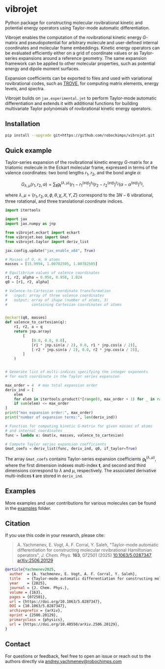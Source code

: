 # vibrojet

Python package for constructing molecular rovibrational kinetic and potential energy operators using Taylor-mode automatic differentiation.

Vibrojet enables the computation of the rovibrational kinetic energy $G$-matrix and pseudopotential for arbitrary molecule and user-defined internal coordinates and molecular frame embeddings.
Kinetic energy operators can be evaluated efficiently either on a grid of coordinate values or as Taylor-series expansions around a reference geometry.
The same expansion framework can be applied to other molecular properties, such as potential energy and dipole moment surfaces.

Expansion coefficients can be exported to files and used with variational rovibrational codes, such as [TROVE](https://github.com/Trovemaster/TROVE), for computing matrix elements, energy levels, and spectra.

Vibrojet builds on `jax.experimental.jet` to perform Taylor-mode automatic differentiation and extends it with additional functions for building multivariate Taylor polynomials of rovibrational kinetic energy operators.

Installation
-----
```bash
pip install --upgrade git+https://github.com/robochimps/vibrojet.git
```

Quick example
----
Taylor-series expansion of the rovibrational kinetic energy $G$-matrix for a triatomic molecule in the Eckart molecular frame, expressed in terms of the valence coordinates: two bond lengths $r_1$, $r_2$, and the bond angle $\alpha$:

$$
G_{\lambda,\mu}(r_1,r_2,\alpha)=\sum_\mathbf{t} g_\mathbf{t}^{(\lambda,\mu)}(r_1-r_1^{(eq)})^{t_1}(r_2-r_2^{(eq)})^{t_2}(\alpha-\alpha^{(eq)})^{t_3},
$$

where $\lambda,\mu=\{r_1,r_2,\alpha,\phi,\theta,\chi,X,Y,Z\}$ correspond to the $3N-6$ vibrational, three rotational, and three translational coordinate indices.
```py
import itertools

import jax
import jax.numpy as jnp

from vibrojet.eckart import eckart
from vibrojet.keo import Gmat
from vibrojet.taylor import deriv_list

jax.config.update("jax_enable_x64", True)

# Masses of O, H, H atoms
masses = [15.9994, 1.00782505, 1.00782505]

# Equilibrium values of valence coordinates
r1, r2, alpha = 0.958, 0.958, 1.824
q0 = [r1, r2, alpha]

# Valence-to-Cartesian coordinate transformation
#   input: array of three valence coordinates
#   output: array of shape (number of atoms, 3)
#           containing Cartesian coordinates of atoms


@eckart(q0, masses)
def valence_to_cartesian(q):
    r1, r2, a = q
    return jnp.array(
        [
            [0.0, 0.0, 0.0],
            [r1 * jnp.sin(a / 2), 0.0, r1 * jnp.cos(a / 2)],
            [-r2 * jnp.sin(a / 2), 0.0, r2 * jnp.cos(a / 2)],
        ]
    )


# Generate list of multi-indices specifying the integer exponents
# for each coordinate in the Taylor series expansion

max_order = 4  # max total expansion order
deriv_ind = [
    elem
    for elem in itertools.product(*[range(0, max_order + 1) for _ in range(len(q0))])
    if sum(elem) <= max_order
]
print("max expansion order:", max_order)
print("number of expansion terms:", len(deriv_ind))

# Function for computing kinetic G-matrix for given masses of atoms
# and internal coordinates
func = lambda x: Gmat(x, masses, valence_to_cartesian)

# Compute Taylor series expansion coefficients
Gmat_coefs = deriv_list(func, deriv_ind, q0, if_taylor=True)
```
The array `Gmat_coefs` contains Taylor-series expansion coefficients $g_\mathbf{t}^{(\lambda,\mu)}$, where the first dimension indexes multi-index $\mathbf{t}$, and second and third dimensions correspond to $\lambda$ and $\mu$, respectively. The associated derivative multi-indices $\mathbf{t}$ are stored in `deriv_ind`.

Examples
---
More examples and user contributions for various molecules can be found in the [examples](examples) folder.

Citation
---
If you use this code in your research, please cite:
> A. Yachmenev, E. Vogt, A. F. Corral, Y. Saleh, "Taylor-mode automatic differentiation for constructing molecular rovibrational Hamiltonian operators", *J. Chem. Phys.* **163**, 072501 (2025) [10.1063/5.0287347](https://doi.org/10.1063/5.0287347), [arXiv:2506.20129](https://doi.org/10.48550/arXiv.2506.20129)

```bibtex
@article{Yachmenev2025,
  author  = {A. Yachmenev, E. Vogt, A. F. Corral, Y. Saleh},
  title   = {Taylor-mode automatic differentiation for constructing molecular rovibrational Hamiltonian operators},
  year    = {2025},
  journal = {J. Chem. Phys.},
  volume = {163},
  pages = {072501},
  url = {https://doi.org/10.1063/5.0287347},
  DOI = {10.1063/5.0287347},
  archiveprefix = {arXiv},
  eprint = {2506.20129},
  primaryclass = {physics},
  url = {https://doi.org/10.48550/arXiv.2506.20129},
}
```


Contact
---
For questions or feedback, feel free to open an issue or reach out to the authors directly via andrey.yachmenev@robochimps.com
